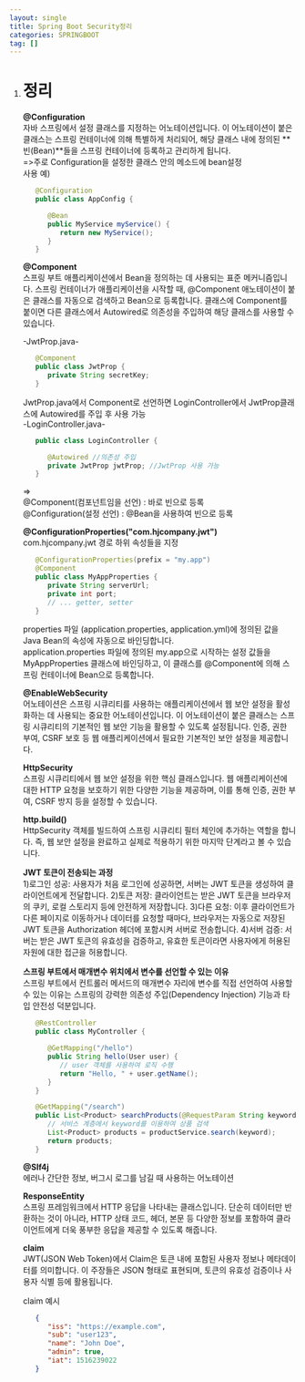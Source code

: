 ```yaml
---
layout: single
title: Spring Boot Security정리
categories: SPRINGBOOT
tag: []
---
```


1. # 정리

   __@Configuration__   
   자바 스프링에서 설정 클래스를 지정하는 어노테이션입니다. 이 어노테이션이 붙은 클래스는 스프링 컨테이너에 의해 특별하게 처리되어, 해당 클래스 내에 정의된 **빈(Bean)**들을 스프링 컨테이너에 등록하고 관리하게 됩니다.   
   =>주로 Configuration을 설정한 클래스 안의 메소드에 bean설정   
   사용 예)   
   ```java   
      @Configuration
      public class AppConfig {

         @Bean
         public MyService myService() {
            return new MyService();
         }
      }
   ```

   __@Component__   
   스프링 부트 애플리케이션에서 Bean을 정의하는 데 사용되는 표준 메커니즘입니다. 스프링 컨테이너가 애플리케이션을 시작할 때, @Component 애노테이션이 붙은 클래스를 자동으로 검색하고 Bean으로 등록합니다. 클래스에 Component를 붙이면 다른 클래스에서 Autowired로 의존성을 주입하여 해당 클래스를 사용할 수 있습니다.   

   -JwtProp.java-   
   ```java
      @Component 
      public class JwtProp {
         private String secretKey;
      }
   ```   
   JwtProp.java에서 Component로 선언하면 LoginController에서 JwtProp클래스에 Autowired를 주입 후 사용 가능   
   -LoginController.java-   
   ```java
      public class LoginController {

         @Autowired //의존성 주입
         private JwtProp jwtProp; //JwtProp 사용 가능
      }
   ```

   =>   
   @Component(컴포넌트임을 선언) : 바로 빈으로 등록   
   @Configuration(설정 선언) : @Bean을 사용하여 빈으로 등록   

   __@ConfigurationProperties("com.hjcompany.jwt")__   
   com.hjcompany.jwt 경로 하위 속성들을 지정   
   ```java
      @ConfigurationProperties(prefix = "my.app")
      @Component
      public class MyAppProperties {
         private String serverUrl;
         private int port;
         // ... getter, setter
      }
   ```
   properties 파일 (application.properties, application.yml)에 정의된 값을 Java Bean의 속성에 자동으로 바인딩합니다.   
   application.properties 파일에 정의된 my.app으로 시작하는 설정 값들을 MyAppProperties 클래스에 바인딩하고, 이 클래스를 @Component에 의해 스프링 컨테이너에 Bean으로 등록합니다.

   __@EnableWebSecurity__   
   어노테이션은 스프링 시큐리티를 사용하는 애플리케이션에서 웹 보안 설정을 활성화하는 데 사용되는 중요한 어노테이션입니다. 이 어노테이션이 붙은 클래스는 스프링 시큐리티의 기본적인 웹 보안 기능을 활용할 수 있도록 설정됩니다. 인증, 권한 부여, CSRF 보호 등 웹 애플리케이션에서 필요한 기본적인 보안 설정을 제공합니다.   

   __HttpSecurity__   
   스프링 시큐리티에서 웹 보안 설정을 위한 핵심 클래스입니다. 웹 애플리케이션에 대한 HTTP 요청을 보호하기 위한 다양한 기능을 제공하며, 이를 통해 인증, 권한 부여, CSRF 방지 등을 설정할 수 있습니다.   

   __http.build()__   
   HttpSecurity 객체를 빌드하여 스프링 시큐리티 필터 체인에 추가하는 역할을 합니다. 즉, 웹 보안 설정을 완료하고 실제로 적용하기 위한 마지막 단계라고 볼 수 있습니다.   

   __JWT 토큰이 전송되는 과정__   
   1)로그인 성공: 사용자가 처음 로그인에 성공하면, 서버는 JWT 토큰을 생성하여 클라이언트에게 전달합니다.
   2)토큰 저장: 클라이언트는 받은 JWT 토큰을 브라우저의 쿠키, 로컬 스토리지 등에 안전하게 저장합니다.
   3)다른 요청: 이후 클라이언트가 다른 페이지로 이동하거나 데이터를 요청할 때마다, 브라우저는 자동으로 저장된 JWT 토큰을 Authorization 헤더에 포함시켜 서버로 전송합니다.
   4)서버 검증: 서버는 받은 JWT 토큰의 유효성을 검증하고, 유효한 토큰이라면 사용자에게 허용된 자원에 대한 접근을 허용합니다.

   __스프링 부트에서 매개변수 위치에서 변수를 선언할 수 있는 이유__   
   스프링 부트에서 컨트롤러 메서드의 매개변수 자리에 변수를 직접 선언하여 사용할 수 있는 이유는 스프링의 강력한 의존성 주입(Dependency Injection) 기능과 타입 안전성 덕분입니다.   

   ```java
      @RestController
      public class MyController {

         @GetMapping("/hello")
         public String hello(User user) {
            // user 객체를 사용하여 로직 수행
            return "Hello, " + user.getName();
         }
      }
   ```   

   ```java
      @GetMapping("/search")
      public List<Product> searchProducts(@RequestParam String keyword) {
         // 서비스 계층에서 keyword를 이용하여 상품 검색
         List<Product> products = productService.search(keyword);
         return products;
      }

   ```

   __@Slf4j__   
   에러나 간단한 정보, 버그시 로그를 남길 때 사용하는 어노테이션   

   __ResponseEntity__   
   스프링 프레임워크에서 HTTP 응답을 나타내는 클래스입니다. 단순히 데이터만 반환하는 것이 아니라, HTTP 상태 코드, 헤더, 본문 등 다양한 정보를 포함하여 클라이언트에게 더욱 풍부한 응답을 제공할 수 있도록 해줍니다.

   __claim__   
   JWT(JSON Web Token)에서 Claim은 토큰 내에 포함된 사용자 정보나 메타데이터를 의미합니다. 이 주장들은 JSON 형태로 표현되며, 토큰의 유효성 검증이나 사용자 식별 등에 활용됩니다.   

   claim 예시   
   ```json
      {
         "iss": "https://example.com",
         "sub": "user123",
         "name": "John Doe",
         "admin": true,
         "iat": 1516239022
      }
   ```